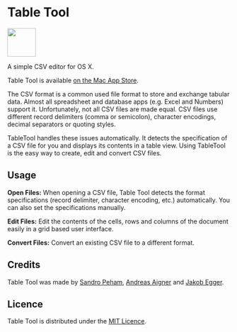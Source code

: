 # Table Tool 

<img src="https://github.com/jakob/TableTool/raw/master/Artwork/Table%20Tool%20App%20Icon%20128pt.png" width=64 height=64>


A simple CSV editor for OS X.

Table Tool is available [on the Mac App Store](https://itunes.apple.com/app/table-tool/id1122008420?mt=12).

The CSV format is a common used file format to store and exchange tabular data. 
Almost all spreadsheet and database apps (e.g. Excel and Numbers) support it.
Unfortunately, not all CSV files are made equal.
CSV files use different record delimiters (comma or semicolon), character encodings, decimal separators or quoting styles.

TableTool handles these issues automatically.
It detects the specification of a CSV file for you and displays its contents in a table view.
Using TableTool is the easy way to create, edit and convert CSV files.

## Usage

**Open Files:**
When opening a CSV file, Table Tool detects the format specifications 
(record delimiter, character encoding, etc.) automatically.
You can also set the specifications manually.

**Edit Files:**
Edit the contents of the cells, rows and columns of the document easily in a grid based user interface.

**Convert Files:**
Convert an existing CSV file to a different format.

## Credits

Table Tool was made by [Sandro Peham](https://github.com/SandroPeham), 
[Andreas Aigner](https://github.com/aigi) and 
[Jakob Egger](https://github.com/jakob).

## Licence

Table Tool is distributed under the [MIT Licence](https://github.com/jakob/TableTool/blob/master/LICENSE).
